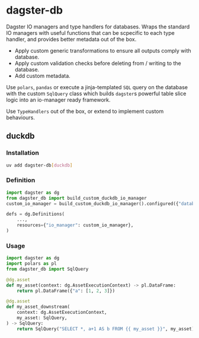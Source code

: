 # dagster-db

Dagster IO managers and type handlers for databases.
Wraps the standard IO managers with useful functions that can be scpecific to
each type handler, and provides better metadata out of the box.

- Apply custom generic transformations to ensure all outputs comply with database.
- Apply custom validation checks before deleting from / writing to the database.
- Add custom metadata.

Use `polars`, `pandas` or execute a jinja-templated `SQL` query on the database
with the custom `SqlQuery` class which builds `dagster`s powerful table slice
logic into an io-manager ready framework.

Use `TypeHandlers` out of the box, or extend to implement custom behaviours.

## duckdb

### Installation

```bash
uv add dagster-db[duckdb]
```

### Definition

```py
import dagster as dg
from dagster_db import build_custom_duckdb_io_manager
custom_io_manager = build_custom_duckdb_io_manager().configured({"database": "./.tmp/database.duckdb"})

defs = dg.Definitions(
    ...,
    resources={"io_manager": custom_io_manager},
)
```

### Usage

```py
import dagster as dg
import polars as pl
from dagster_db import SqlQuery

@dg.asset
def my_asset(context: dg.AssetExecutionContext) -> pl.DataFrame:
    return pl.DataFrame({"a": [1, 2, 3]})

@dg.asset
def my_asset_downstream(
    context: dg.AssetExecutionContext,
    my_asset: SqlQuery,
) -> SqlQuery:
    return SqlQuery("SELECT *, a+1 AS b FROM {{ my_asset }}", my_asset)
```
